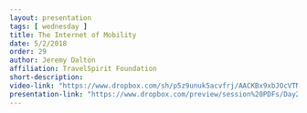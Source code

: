 ```yaml
---
layout: presentation
tags: [ wednesday ]
title: The Internet of Mobility
date: 5/2/2018
order: 29
author: Jeremy Dalton
affiliation: TravelSpirit Foundation
short-description:
video-link: "https://www.dropbox.com/sh/p5z9unuk5acvfrj/AACKBx9xbJOcVTNOYv44nNe4a/Day2/2018-05-02_Cal-ITC_Day2-13.Dalton.mp4"  
presentation-link: "https://www.dropbox.com/preview/session%20PDFs/Day2/15.dalton_cal-itp_preso.pdf"  
---
```

